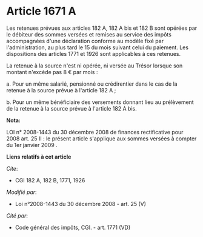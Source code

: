 # Article 1671 A

Les retenues prévues aux articles 182 A, 182 A bis et 182 B sont opérées par le débiteur des sommes versées et remises au
service des impôts accompagnées d'une déclaration conforme au modèle fixé par l'administration, au plus tard le 15 du mois
suivant celui du paiement. Les dispositions des articles 1771 et 1926 sont applicables à ces retenues. 

La retenue à la source n'est ni opérée, ni versée au Trésor lorsque son montant n'excède pas 8 € par mois :

a. Pour un même salarié, pensionné ou crédirentier dans le cas de la retenue à la source prévue à l'article 182 A ;

b. Pour un même bénéficiaire des versements donnant lieu au prélèvement de la retenue à la source prévue à l'article 182 A
bis.

**Nota:**

LOI n° 2008-1443 du 30 décembre 2008 de finances rectificative pour 2008 art. 25 II : le présent article s'applique aux
sommes versées à compter du 1er janvier 2009
.

**Liens relatifs à cet article**

_Cite_:

  - CGI 182 A, 182 B, 1771, 1926

_Modifié par_:

  - Loi n°2008-1443 du 30 décembre 2008 - art. 25 (V)

_Cité par_:

  - Code général des impôts, CGI. - art. 1771 (VD)
